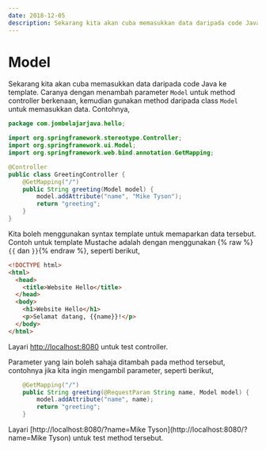 ```yaml
---
date: 2018-12-05
description: Sekarang kita akan cuba memasukkan data daripada code Java ke template dengan menambah parameter Model untuk method controller berkenaan.
---
```


# Model

Sekarang kita akan cuba memasukkan data daripada code Java ke template. Caranya
dengan menambah parameter `Model` untuk method controller berkenaan, kemudian
gunakan method daripada class `Model` untuk memasukkan data. Contohnya,

```java
package com.jombelajarjava.hello;

import org.springframework.stereotype.Controller;
import org.springframework.ui.Model;
import org.springframework.web.bind.annotation.GetMapping;

@Controller
public class GreetingController {
    @GetMapping("/")
    public String greeting(Model model) {
        model.addAttribute("name", "Mike Tyson");
        return "greeting";
    }
}
```

Kita boleh menggunakan syntax template untuk memaparkan data tersebut. Contoh
untuk template Mustache adalah dengan menggunakan {% raw %}`{{` dan `}}`{%
endraw %}, seperti berikut,

```html
<!DOCTYPE html>
<html>
  <head>
    <title>Website Hello</title>
  </head>
  <body>
    <h1>Website Hello</h1>
    <p>Selamat datang, {{name}}!</p>
  </body>
</html>
```

Layari [http://localhost:8080](http://localhost:8080) untuk test controller.

Parameter yang lain boleh sahaja ditambah pada method tersebut, contohnya jika
kita ingin mengambil parameter, seperti berikut,

```java
    @GetMapping("/")
    public String greeting(@RequestParam String name, Model model) {
        model.addAttribute("name", name);
        return "greeting";
    }
```

Layari [http://localhost:8080/?name=Mike Tyson](http://localhost:8080/?name=Mike
Tyson) untuk test method tersebut.
